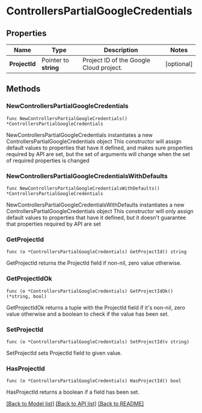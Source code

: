 # ControllersPartialGoogleCredentials

## Properties

Name | Type | Description | Notes
------------ | ------------- | ------------- | -------------
**ProjectId** | Pointer to **string** | Project ID of the Google Cloud project. | [optional] 

## Methods

### NewControllersPartialGoogleCredentials

`func NewControllersPartialGoogleCredentials() *ControllersPartialGoogleCredentials`

NewControllersPartialGoogleCredentials instantiates a new ControllersPartialGoogleCredentials object
This constructor will assign default values to properties that have it defined,
and makes sure properties required by API are set, but the set of arguments
will change when the set of required properties is changed

### NewControllersPartialGoogleCredentialsWithDefaults

`func NewControllersPartialGoogleCredentialsWithDefaults() *ControllersPartialGoogleCredentials`

NewControllersPartialGoogleCredentialsWithDefaults instantiates a new ControllersPartialGoogleCredentials object
This constructor will only assign default values to properties that have it defined,
but it doesn't guarantee that properties required by API are set

### GetProjectId

`func (o *ControllersPartialGoogleCredentials) GetProjectId() string`

GetProjectId returns the ProjectId field if non-nil, zero value otherwise.

### GetProjectIdOk

`func (o *ControllersPartialGoogleCredentials) GetProjectIdOk() (*string, bool)`

GetProjectIdOk returns a tuple with the ProjectId field if it's non-nil, zero value otherwise
and a boolean to check if the value has been set.

### SetProjectId

`func (o *ControllersPartialGoogleCredentials) SetProjectId(v string)`

SetProjectId sets ProjectId field to given value.

### HasProjectId

`func (o *ControllersPartialGoogleCredentials) HasProjectId() bool`

HasProjectId returns a boolean if a field has been set.


[[Back to Model list]](../README.md#documentation-for-models) [[Back to API list]](../README.md#documentation-for-api-endpoints) [[Back to README]](../README.md)


